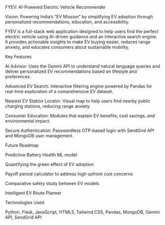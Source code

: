 FYEV: AI-Powered Electric Vehicle Recommender

Vision: Powering India’s “EV Mission” by simplifying EV adoption through personalized recommendations, education, and accessibility.

FYEV is a full-stack web application designed to help users find the perfect electric vehicle using AI-driven guidance and an interactive search engine. It provides actionable insights to make EV buying easier, reduces range anxiety, and educates consumers about sustainable mobility.

Key Features

AI Advisor: Uses the Gemini API to understand natural language queries and deliver personalized EV recommendations based on lifestyle and preferences.

Advanced EV Search: Interactive filtering engine powered by Pandas for real-time exploration of a comprehensive EV dataset.

Nearest EV Station Locator: Visual map to help users find nearby public charging stations, reducing range anxiety.

Consumer Education: Modules that explain EV benefits, cost savings, and environmental impact.

Secure Authentication: Passwordless OTP-based login with SendGrid API and MongoDB user management.

Future Roadmap

Predictive Battery Health ML model

Quantifying the green effect of EV adoption

Payoff period calculator to address high upfront cost concerns

Comparative safety study between EV models

Intelligent EV Route Planner

Technologies Used

Python, Flask, JavaScript, HTML5, Tailwind CSS, Pandas, MongoDB, Gemini API, SendGrid API
